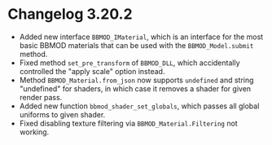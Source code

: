 # Changelog 3.20.2

* Added new interface `BBMOD_IMaterial`, which is an interface for the most basic BBMOD materials that can be used with the `BBMOD_Model.submit` method.
* Fixed method `set_pre_transform` of `BBMOD_DLL`, which accidentally controlled the "apply scale" option instead.
* Method `BBMOD_Material.from_json` now supports `undefined` and string "undefined" for shaders, in which case it removes a shader for given render pass.
* Added new function `bbmod_shader_set_globals`, which passes all global uniforms to given shader.
* Fixed disabling texture filtering via `BBMOD_Material.Filtering` not working.

